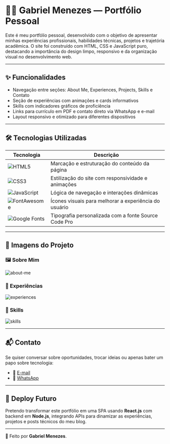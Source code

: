 # 👨‍💻 Gabriel Menezes — Portfólio Pessoal

Este é meu portfólio pessoal, desenvolvido com o objetivo de apresentar minhas experiências profissionais, habilidades técnicas, projetos e trajetória acadêmica. O site foi construído com HTML, CSS e JavaScript puro, destacando a importância do design limpo, responsivo e da organização visual no desenvolvimento web.

---

## ✨ Funcionalidades

- Navegação entre seções: About Me, Experiences, Projects, Skills e Contato
- Seção de experiências com animações e cards informativos
- Skills com indicadores gráficos de proficiência
- Links para currículo em PDF e contato direto via WhatsApp e e-mail
- Layout responsivo e otimizado para diferentes dispositivos

---

## 🛠️ Tecnologias Utilizadas

| Tecnologia | Descrição |
|------------|-----------|
| ![HTML5](https://img.shields.io/badge/HTML5-E34F26?logo=html5&logoColor=white&style=flat) | Marcação e estruturação do conteúdo da página |
| ![CSS3](https://img.shields.io/badge/CSS3-1572B6?logo=css3&logoColor=white&style=flat) | Estilização do site com responsividade e animações |
| ![JavaScript](https://img.shields.io/badge/JavaScript-F7DF1E?logo=javascript&logoColor=black&style=flat) | Lógica de navegação e interações dinâmicas |
| ![FontAwesome](https://img.shields.io/badge/FontAwesome-339AF0?logo=fontawesome&logoColor=white&style=flat) | Ícones visuais para melhorar a experiência do usuário |
| ![Google Fonts](https://img.shields.io/badge/Google%20Fonts-4285F4?logo=googlefonts&logoColor=white&style=flat) | Tipografia personalizada com a fonte Source Code Pro |

---

## 📸 Imagens do Projeto

### 🖼️ Sobre Mim
![about-me](https://user-images.githubusercontent.com/placeholder/about-me.jpg)

### 💼 Experiências
![experiences](https://user-images.githubusercontent.com/placeholder/experiences.jpg)

### 🧠 Skills
![skills](https://user-images.githubusercontent.com/placeholder/skills.jpg)

---

## 📬 Contato

Se quiser conversar sobre oportunidades, trocar ideias ou apenas bater um papo sobre tecnologia:

- 📧 [E-mail](mailto:ga.menezes@hotmail.com)
- 💬 [WhatsApp](https://wa.me/5511915834028)

---

## 🚀 Deploy Futuro

Pretendo transformar este portfólio em uma SPA usando **React.js** com backend em **Node.js**, integrando APIs para dinamizar as experiências, projetos e posts técnicos do meu blog.

---

🧠 Feito por **Gabriel Menezes**.
